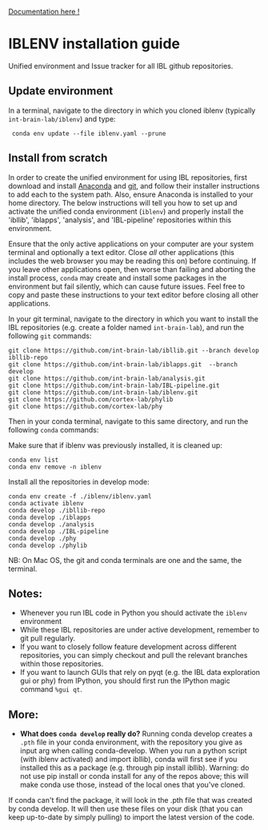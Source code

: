 [Documentation here ! ](https://int-brain-lab.github.io/iblenv/)

# IBLENV installation guide
Unified environment and Issue tracker for all IBL github repositories.

## Update environment

In a terminal, navigate to the directory in which you cloned iblenv (typically `int-brain-lab/iblenv`) and type: 

` conda env update --file iblenv.yaml --prune`


## Install from scratch
In order to create the unified environment for using IBL repositories, first download and install [Anaconda](https://www.anaconda.com/distribution/#download-section) and [git](https://git-scm.com/downloads), and follow their installer instructions to add each to the system path. Also, ensure Anaconda is installed to your home directory. The below instructions will tell you how to set up and activate the unified conda environment (`iblenv`) and properly install the 'ibllib', 'iblapps', 'analysis', and 'IBL-pipeline' repositories within this environment.

Ensure that the only active applications on your computer are your system terminal and optionally a text editor. Close *all* other applications (this includes the web browser you may be reading this on) before continuing. If you leave other applications open, then worse than failing and aborting the install process, `conda` may create and install some packages in the environment but fail silently, which can cause future issues. Feel free to copy and paste these instructions to your text editor before closing all other applications.

In your git terminal, navigate to the directory in which you want to install the IBL repositories (e.g. create a folder named `int-brain-lab`), and run the following `git` commands:

```
git clone https://github.com/int-brain-lab/ibllib.git --branch develop ibllib-repo
git clone https://github.com/int-brain-lab/iblapps.git  --branch develop
git clone https://github.com/int-brain-lab/analysis.git
git clone https://github.com/int-brain-lab/IBL-pipeline.git
git clone https://github.com/int-brain-lab/iblenv.git
git clone https://github.com/cortex-lab/phylib
git clone https://github.com/cortex-lab/phy
```

Then in your conda terminal, navigate to this same directory, and run the following `conda` commands:


Make sure that if iblenv was previously installed, it is cleaned up:
```
conda env list
conda env remove -n iblenv
```

Install all the repositories in develop mode:
```
conda env create -f ./iblenv/iblenv.yaml
conda activate iblenv
conda develop ./ibllib-repo
conda develop ./iblapps
conda develop ./analysis
conda develop ./IBL-pipeline
conda develop ./phy
conda develop ./phylib
```

NB: On Mac OS, the git and conda terminals are one and the same, the terminal.

## Notes:
- Whenever you run IBL code in Python you should activate the `iblenv` environment
- While these IBL repositories are under active development, remember to git pull regularly.
- If you want to closely follow feature development across different repositories, you can simply checkout and pull the relevant branches within those repositories.
- If you want to launch GUIs that rely on pyqt (e.g. the IBL data exploration gui or phy) from IPython, you should first run the IPython magic command `%gui qt`.

## More:
- **What does `conda develop` really do?** Running conda develop creates a `.pth` file in your conda environment, with the repository you give as input arg when calling conda-develop. When you run a python script (with iblenv activated) and import ibllib), conda will first see if you installed this as a package (e.g. through pip install ibllib). Warning: do not use pip install or conda install for any of the repos above; this will make conda use those, instead of the local ones that you've cloned.

If conda can't find the package, it will look in the .pth file that was created by conda develop. It will then use these files on your disk (that you can keep up-to-date by simply pulling) to import the latest version of the code.
